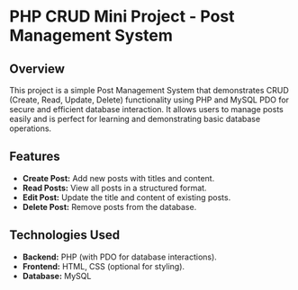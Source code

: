 # PHP CRUD Mini Project - Post Management System

## Overview  
This project is a simple Post Management System that demonstrates CRUD (Create, Read, Update, Delete) functionality using PHP and MySQL PDO for secure and efficient database interaction. It allows users to manage posts easily and is perfect for learning and demonstrating basic database operations.

## Features  
- **Create Post:** Add new posts with titles and content.  
- **Read Posts:** View all posts in a structured format.  
- **Edit Post:** Update the title and content of existing posts.  
- **Delete Post:** Remove posts from the database.  

## Technologies Used  
- **Backend:** PHP (with PDO for database interactions).  
- **Frontend:** HTML, CSS (optional for styling).  
- **Database:** MySQL  
